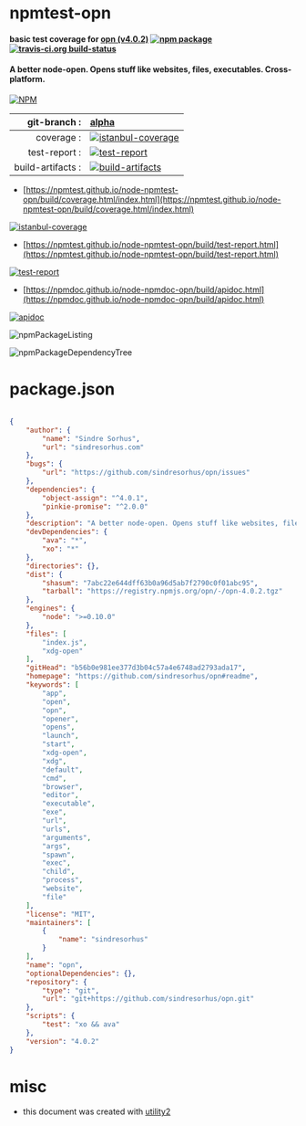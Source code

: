 # npmtest-opn

#### basic test coverage for  [opn (v4.0.2)](https://github.com/sindresorhus/opn#readme)  [![npm package](https://img.shields.io/npm/v/npmtest-opn.svg?style=flat-square)](https://www.npmjs.org/package/npmtest-opn) [![travis-ci.org build-status](https://api.travis-ci.org/npmtest/node-npmtest-opn.svg)](https://travis-ci.org/npmtest/node-npmtest-opn)

#### A better node-open. Opens stuff like websites, files, executables. Cross-platform.

[![NPM](https://nodei.co/npm/opn.png?downloads=true&downloadRank=true&stars=true)](https://www.npmjs.com/package/opn)

| git-branch : | [alpha](https://github.com/npmtest/node-npmtest-opn/tree/alpha)|
|--:|:--|
| coverage : | [![istanbul-coverage](https://npmtest.github.io/node-npmtest-opn/build/coverage.badge.svg)](https://npmtest.github.io/node-npmtest-opn/build/coverage.html/index.html)|
| test-report : | [![test-report](https://npmtest.github.io/node-npmtest-opn/build/test-report.badge.svg)](https://npmtest.github.io/node-npmtest-opn/build/test-report.html)|
| build-artifacts : | [![build-artifacts](https://npmtest.github.io/node-npmtest-opn/glyphicons_144_folder_open.png)](https://github.com/npmtest/node-npmtest-opn/tree/gh-pages/build)|

- [https://npmtest.github.io/node-npmtest-opn/build/coverage.html/index.html](https://npmtest.github.io/node-npmtest-opn/build/coverage.html/index.html)

[![istanbul-coverage](https://npmtest.github.io/node-npmtest-opn/build/screenCapture.buildCi.browser.%252Ftmp%252Fbuild%252Fcoverage.lib.html.png)](https://npmtest.github.io/node-npmtest-opn/build/coverage.html/index.html)

- [https://npmtest.github.io/node-npmtest-opn/build/test-report.html](https://npmtest.github.io/node-npmtest-opn/build/test-report.html)

[![test-report](https://npmtest.github.io/node-npmtest-opn/build/screenCapture.buildCi.browser.%252Ftmp%252Fbuild%252Ftest-report.html.png)](https://npmtest.github.io/node-npmtest-opn/build/test-report.html)

- [https://npmdoc.github.io/node-npmdoc-opn/build/apidoc.html](https://npmdoc.github.io/node-npmdoc-opn/build/apidoc.html)

[![apidoc](https://npmdoc.github.io/node-npmdoc-opn/build/screenCapture.buildCi.browser.%252Ftmp%252Fbuild%252Fapidoc.html.png)](https://npmdoc.github.io/node-npmdoc-opn/build/apidoc.html)

![npmPackageListing](https://npmtest.github.io/node-npmtest-opn/build/screenCapture.npmPackageListing.svg)

![npmPackageDependencyTree](https://npmtest.github.io/node-npmtest-opn/build/screenCapture.npmPackageDependencyTree.svg)



# package.json

```json

{
    "author": {
        "name": "Sindre Sorhus",
        "url": "sindresorhus.com"
    },
    "bugs": {
        "url": "https://github.com/sindresorhus/opn/issues"
    },
    "dependencies": {
        "object-assign": "^4.0.1",
        "pinkie-promise": "^2.0.0"
    },
    "description": "A better node-open. Opens stuff like websites, files, executables. Cross-platform.",
    "devDependencies": {
        "ava": "*",
        "xo": "*"
    },
    "directories": {},
    "dist": {
        "shasum": "7abc22e644dff63b0a96d5ab7f2790c0f01abc95",
        "tarball": "https://registry.npmjs.org/opn/-/opn-4.0.2.tgz"
    },
    "engines": {
        "node": ">=0.10.0"
    },
    "files": [
        "index.js",
        "xdg-open"
    ],
    "gitHead": "b56b0e981ee377d3b04c57a4e6748ad2793ada17",
    "homepage": "https://github.com/sindresorhus/opn#readme",
    "keywords": [
        "app",
        "open",
        "opn",
        "opener",
        "opens",
        "launch",
        "start",
        "xdg-open",
        "xdg",
        "default",
        "cmd",
        "browser",
        "editor",
        "executable",
        "exe",
        "url",
        "urls",
        "arguments",
        "args",
        "spawn",
        "exec",
        "child",
        "process",
        "website",
        "file"
    ],
    "license": "MIT",
    "maintainers": [
        {
            "name": "sindresorhus"
        }
    ],
    "name": "opn",
    "optionalDependencies": {},
    "repository": {
        "type": "git",
        "url": "git+https://github.com/sindresorhus/opn.git"
    },
    "scripts": {
        "test": "xo && ava"
    },
    "version": "4.0.2"
}
```



# misc
- this document was created with [utility2](https://github.com/kaizhu256/node-utility2)
